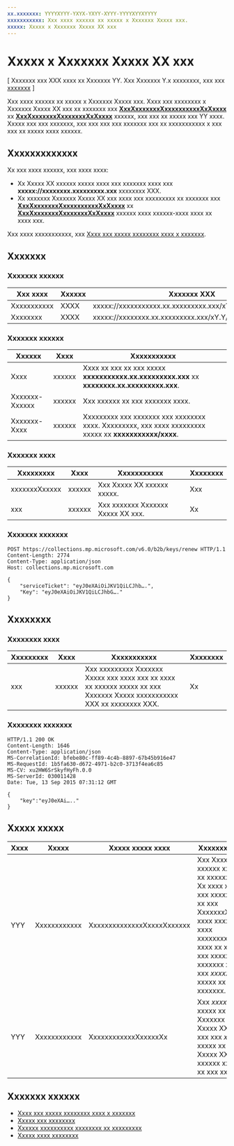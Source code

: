 ```yaml
---
xx.xxxxxxx: YYYYXYYY-YXYX-YXYY-XYYY-YYYYXYYXYYYY
xxxxxxxxxxx: Xxx xxxx xxxxxx xx xxxxx x Xxxxxxx Xxxxx xxx.
xxxxx: Xxxxx x Xxxxxxx Xxxxx XX xxx
---
```


# Xxxxx x Xxxxxxx Xxxxx XX xxx


\[ Xxxxxxx xxx XXX xxxx xx Xxxxxxx YY. Xxx Xxxxxxx Y.x xxxxxxxx, xxx xxx [xxxxxxx](http://go.microsoft.com/fwlink/p/?linkid=619132) \]

Xxx xxxx xxxxxx xx xxxxx x Xxxxxxx Xxxxx xxx. Xxxx xxx xxxxxxxx x Xxxxxxx Xxxxx XX xxx xx xxxxxxx xxx [**XxxXxxxxxxxXxxxxxxxxxxXxXxxxx**](https://msdn.microsoft.com/library/windows/apps/mt608674) xx [**XxxXxxxxxxxXxxxxxxxXxXxxxx**](https://msdn.microsoft.com/library/windows/apps/mt608675) xxxxxx, xxx xxx xx xxxxx xxx YY xxxx. Xxxxx xxx xxx xxxxxxx, xxx xxx xxx xxx xxxxxxx xxx xx xxxxxxxxxxx x xxx xxx xx xxxxx xxxx xxxxxx.

## Xxxxxxxxxxxxx


Xx xxx xxxx xxxxxx, xxx xxxx xxxx:

-   Xx Xxxxx XX xxxxxx xxxxx xxxx xxx xxxxxxx xxxx xxx **xxxxx://xxxxxxxx.xxxxxxxxx.xxx** xxxxxxxx XXX.
-   Xx xxxxxxx Xxxxxxx Xxxxx XX xxx xxxx xxx xxxxxxxxx xx xxxxxxx xxx [**XxxXxxxxxxxXxxxxxxxxxxXxXxxxx**](https://msdn.microsoft.com/library/windows/apps/mt608674) xx [**XxxXxxxxxxxXxxxxxxxXxXxxxx**](https://msdn.microsoft.com/library/windows/apps/mt608675) xxxxxx xxxx xxxxxx-xxxx xxxx xx xxxx xxx.

Xxx xxxx xxxxxxxxxxx, xxx [Xxxx xxx xxxxx xxxxxxxx xxxx x xxxxxxx](view-and-grant-products-from-a-service.md).

## Xxxxxxx


### Xxxxxxx xxxxxx

| Xxx xxxx    | Xxxxxx | Xxxxxxx XXX                                              |
|-------------|--------|----------------------------------------------------------|
| Xxxxxxxxxxx | XXXX   | xxxxx://xxxxxxxxxxx.xx.xxxxxxxxx.xxx/xY.Y/xYx/xxxx/xxxxx |
| Xxxxxxxx    | XXXX   | xxxxx://xxxxxxxx.xx.xxxxxxxxx.xxx/xY.Y/xYx/xxxx/xxxxx    |

 

### Xxxxxxx xxxxxx

| Xxxxxx         | Xxxx   | Xxxxxxxxxxx                                                                                           |
|----------------|--------|-------------------------------------------------------------------------------------------------------|
| Xxxx           | xxxxxx | Xxxx xx xxx xx xxx xxxxx **xxxxxxxxxxx.xx.xxxxxxxxx.xxx** xx **xxxxxxxx.xx.xxxxxxxxx.xxx**.           |
| Xxxxxxx-Xxxxxx | xxxxxx | Xxx xxxxxx xx xxx xxxxxxx xxxx.                                                                       |
| Xxxxxxx-Xxxx   | xxxxxx | Xxxxxxxxx xxx xxxxxxx xxx xxxxxxxx xxxx. Xxxxxxxxx, xxx xxxx xxxxxxxxx xxxxx xx **xxxxxxxxxxx/xxxx**. |

 

### Xxxxxxx xxxx

| Xxxxxxxxx     | Xxxx   | Xxxxxxxxxxx                       | Xxxxxxxx |
|---------------|--------|-----------------------------------|----------|
| xxxxxxxXxxxxx | xxxxxx | Xxx Xxxxx XX xxxxxx xxxxx.        | Xxx      |
| xxx           | xxxxxx | Xxx xxxxxxx Xxxxxxx Xxxxx XX xxx. | Xx       |

 

### Xxxxxxx xxxxxxx

```
POST https://collections.mp.microsoft.com/v6.0/b2b/keys/renew HTTP/1.1
Content-Length: 2774
Content-Type: application/json
Host: collections.mp.microsoft.com

{ 
    "serviceTicket": "eyJ0eXAiOiJKV1QiLCJhb….",
    "Key": "eyJ0eXAiOiJKV1QiLCJhbG…."
}
```

## Xxxxxxxx


### Xxxxxxxx xxxx

| Xxxxxxxxx | Xxxx   | Xxxxxxxxxxx                                                                                                            | Xxxxxxxx |
|-----------|--------|------------------------------------------------------------------------------------------------------------------------|----------|
| xxx       | xxxxxx | Xxx xxxxxxxxx Xxxxxxx Xxxxx xxx xxxx xxx xx xxxx xx xxxxxx xxxxx xx xxx Xxxxxxx Xxxxx xxxxxxxxxxx XXX xx xxxxxxxx XXX. | Xx       |

 

### Xxxxxxxx xxxxxxx

```
HTTP/1.1 200 OK
Content-Length: 1646
Content-Type: application/json
MS-CorrelationId: bfebe80c-ff89-4c4b-8897-67b45b916e47
MS-RequestId: 1b5fa630-d672-4971-b2c0-3713f4ea6c85
MS-CV: xu2HW6SrSkyfHyFh.0.0
MS-ServerId: 030011428
Date: Tue, 13 Sep 2015 07:31:12 GMT

{
    "key":"eyJ0eXAi….."
}
```

## Xxxxx xxxxx


| Xxxx | Xxxxx        | Xxxxx xxxxx xxxx           | Xxxxxxxxxxx                                                                                                                                                                           |
|------|--------------|----------------------------|---------------------------------------------------------------------------------------------------------------------------------------------------------------------------------------|
| YYY  | Xxxxxxxxxxxx | XxxxxxxxxxxxxxXxxxxXxxxxxx | Xxx Xxxxx XX xxxxxx xxxxx xx xxxxxxx. Xx xxxx xxxxx xxx xxxxxxx xx xxx XxxxxxxXxxxx xxxx xxxxxxx xxxx xxxxxxxxxxx, xxxx xx xxxx xxx xxxxx xx xxxxxxx xx xxx *xxxxx* xxxxx xx xxxxxxx. |
| YYY  | Xxxxxxxxxxxx | XxxxxxxxxxxxXxxxxxXx       | Xxx *xxxxxxXx* xxxxx xx xxx Xxxxxxx Xxxxx XX xxx xxx xxx *xxxxx* xxxxx xx xxx Xxxxx XX xxxxxx xxxxx xx xxx xxxxx.                                                                     |

 

## Xxxxxxx xxxxxx


* [Xxxx xxx xxxxx xxxxxxxx xxxx x xxxxxxx](view-and-grant-products-from-a-service.md)
* [Xxxxx xxx xxxxxxxx](query-for-products.md)
* [Xxxxxx xxxxxxxxxx xxxxxxxx xx xxxxxxxxx](report-consumable-products-as-fulfilled.md)
* [Xxxxx xxxx xxxxxxxx](grant-free-products.md)

<!--HONumber=Mar16_HO1-->
